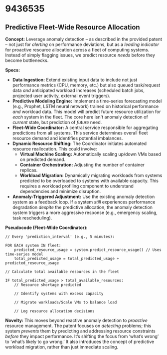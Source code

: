 # 9436535

## Predictive Fleet-Wide Resource Allocation

**Concept:** Leverage anomaly detection – as described in the provided patent – not just for *alerting* on performance deviations, but as a *leading indicator* for proactive resource allocation across a fleet of computing systems. Instead of simply flagging issues, we predict resource *needs* before they become bottlenecks.

**Specs:**

*   **Data Ingestion:** Extend existing input data to include not just performance metrics (CPU, memory, etc.) but also queued task/request data *and* anticipated workload increases (scheduled batch jobs, projected user activity, external event triggers).
*   **Predictive Modeling Engine:**  Implement a time-series forecasting model (e.g., Prophet, LSTM neural network) trained on historical performance *and* workload data. This model will predict future resource utilization for *each* system in the fleet. The core here isn't anomaly detection of *current* state, but prediction of *future* need.
*   **Fleet-Wide Coordinator:** A central service responsible for aggregating predictions from all systems. This service determines overall fleet resource demand and identifies potential imbalances.
*   **Dynamic Resource Shifting:** The Coordinator initiates automated resource reallocation. This could involve:
    *   **Virtual Machine Scaling:** Automatically scaling up/down VMs based on predicted demand.
    *   **Container Orchestration:** Adjusting the number of container replicas.
    *   **Workload Migration:**  Dynamically migrating workloads from systems predicted to be overloaded to systems with available capacity.  This requires a workload profiling component to understand dependencies and minimize disruption.
*   **Anomaly-Triggered Adjustment:** Use the existing anomaly detection system as a feedback loop. If a system *still* experiences performance degradation *despite* the predictive allocation, the anomaly detection system triggers a more aggressive response (e.g., emergency scaling, task rescheduling).

**Pseudocode (Fleet-Wide Coordinator):**

```
// Every 'prediction_interval' (e.g., 5 minutes):

FOR EACH system IN fleet:
    predicted_resource_usage = system.predict_resource_usage() // Uses time-series model
    total_predicted_usage = total_predicted_usage + predicted_resource_usage

// Calculate total available resources in the fleet

IF total_predicted_usage > total_available_resources:
    // Resource shortage predicted

    // Identify systems with excess capacity

    // Migrate workloads/Scale VMs to balance load

    // Log resource allocation decisions
```

**Novelty:** This moves beyond reactive anomaly detection to *proactive* resource management. The patent focuses on *detecting* problems; this system *prevents* them by predicting and addressing resource constraints *before* they impact performance. It’s shifting the focus from ‘what’s wrong’ to ‘what’s likely to go wrong.’ It also introduces the concept of predictive workload migration, rather than just immediate scaling.